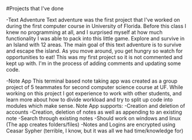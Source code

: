 #Projects that I've done

-Text Adventure
  Text adventure was the first project that I've worked on during the first computer course in University of Florida. Before this class I knew no programming at all, and I surprised myself at how much functionality I was able to pack into this little game. 
  Explore and survive in an Island with 12 areas. The main goal of this text adventure is to survive and escape the island. As you move around, you get hungry so watch for opportunities to eat!
  This was my first project so it is not commented and kept up with. I'm in the process of adding comments and updating some code.
  
-Note App
  This terminal based note taking app was created as a group project of 5 teammates for second computer science course at UF. While working on this project I got experience to work with other students, and learn more about how to divide workload and try to split up code into modules which make sense.
  Note App supports:
-Creation and deletion of accounts
-Creation, deletion of notes as well as appending to an existing note
-Search through existing notes
-Should work on windows and linux (The app creates folders/files)
-Notes and Logins are encrypted using Ceasar Sypher (terrible, I know, but it was all we had time/knowledge for)
